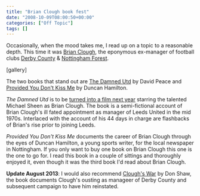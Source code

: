 ```yaml
---
title: "Brian Clough book fest"
date: "2008-10-09T08:00:50+00:00"
categories: ["Off Topic"]
tags: []
---
```


Occasionally, when the mood takes me, I read up on a topic to a reasonable depth. This time it was <a href="http://en.wikipedia.org/wiki/Brian_Clough">Brian Clough</a>, the eponymous ex-manager of football clubs <a href="http://en.wikipedia.org/wiki/Derby_County_F.C.">Derby County</a> &amp; <a href="http://en.wikipedia.org/wiki/Nottingham_Forest_F.C.">Nottingham Forest</a>.

[gallery]

The two books that stand out are <a href="http://www.amazon.co.uk/Damned-Utd-David-Peace/dp/0571224261">The Damned Utd</a> by David Peace and <a href="http://www.amazon.co.uk/Provided-You-Dont-Kiss-Me/dp/0007247117/">Provided You Don't Kiss Me</a> by Duncan Hamilton.

<em>The Damned Utd</em> is to be <a href="http://en.wikipedia.org/wiki/The_Damned_United">turned into a film next year</a> starring the talented Michael Sheen as Brian Clough. The book is a semi-fictional account of Brian Clough's ill fated appointment as manager of Leeds United in the mid 1970s. Interlaced with the account of his 44 days in charge are flashbacks of Brian's rise prior to joining Leeds.

<em>Provided You Don't Kiss Me</em> documents the career of Brian Clough through the eyes of Duncan Hamilton, a young sports writer, for the local newspaper in Nottingham. If you only want to buy one book on Brian Clough this one is the one to go for. I read this book in a couple of sittings and thoroughly enjoyed it, even though it was the third book I'd read about Brian Clough.

<strong>Update August 2013</strong>: I would also recommend <a href="http://www.amazon.co.uk/Cloughs-War-Don-Shaw/dp/0091928648/">Clough's War</a> by Don Shaw, the book documents Clough's ousting as manageer of Derby County and subsequent campaign to have him reinstated.
